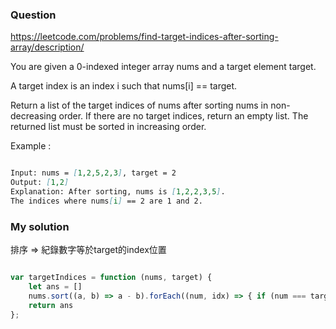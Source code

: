 ### Question

https://leetcode.com/problems/find-target-indices-after-sorting-array/description/

You are given a 0-indexed integer array nums and a target element target.

A target index is an index i such that nums[i] == target.

Return a list of the target indices of nums after sorting nums in non-decreasing order. If there are no target indices, return an empty list. The returned list must be sorted in increasing order.

Example :

```md

Input: nums = [1,2,5,2,3], target = 2
Output: [1,2]
Explanation: After sorting, nums is [1,2,2,3,5].
The indices where nums[i] == 2 are 1 and 2.

```

### My solution

排序 => 紀錄數字等於target的index位置

```js

var targetIndices = function (nums, target) {
    let ans = []
    nums.sort((a, b) => a - b).forEach((num, idx) => { if (num === target) ans.push(idx) })
    return ans
};

```
